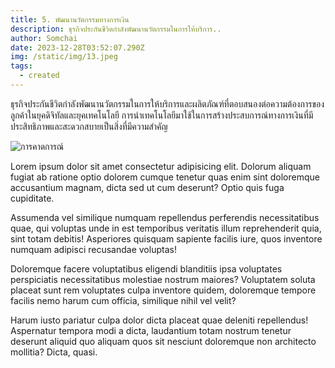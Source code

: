 ```yaml
---
title: 5. พัฒนานวัตกรรมทางการเงิน
description: ธุรกิจประกันชีวิตกำลังพัฒนานวัตกรรมในการให้บริการ..
author: Somchai
date: 2023-12-28T03:52:07.290Z
img: /static/img/13.jpeg
tags:
  - created
---
```


ธุรกิจประกันชีวิตกำลังพัฒนานวัตกรรมในการให้บริการและผลิตภัณฑ์ที่ตอบสนองต่อความต้องการของลูกค้าในยุคดิจิทัลและยุคเทคโนโลยี การนำเทคโนโลยีมาใช้ในการสร้างประสบการณ์ทางการเงินที่มีประสิทธิภาพและสะดวกสบายเป็นสิ่งที่มีความสำคัญ

![การคาดการณ์](/static/img/13.jpeg "พัฒนานวัตกรรม")

<div class="max-w-3xl text-base md:text-lg text-amber-700 mx-auto p-6 border-x-2 columns-1 md:columns-2">
    <p>Lorem ipsum dolor sit amet consectetur adipisicing elit. Dolorum aliquam fugiat ab ratione optio dolorem cumque tenetur quas enim sint doloremque accusantium magnam, dicta sed ut cum deserunt? Optio quis fuga cupiditate.</p>
    <p>Assumenda vel similique numquam repellendus perferendis necessitatibus quae, qui voluptas unde in est temporibus veritatis illum reprehenderit quia, sint totam debitis! Asperiores quisquam sapiente facilis iure, quos inventore numquam adipisci recusandae voluptas!</p>
    <p>Doloremque facere voluptatibus eligendi blanditiis ipsa voluptates perspiciatis necessitatibus molestiae nostrum maiores? Voluptatem soluta placeat sunt rem voluptates culpa inventore quidem, doloremque tempore facilis nemo harum cum officia, similique nihil vel velit?</p>
    <p>Harum iusto pariatur culpa dolor dicta placeat quae deleniti repellendus! Aspernatur tempora modi a dicta, laudantium totam nostrum tenetur deserunt aliquid quo aliquam quos sit nesciunt doloremque non architecto mollitia? Dicta, quasi.</p>
</div>